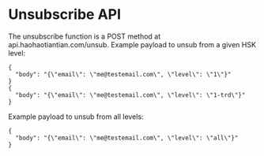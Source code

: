 # Unsubscribe API

The unsubscribe function is a POST method at api.haohaotiantian.com/unsub.
Example payload to unsub from a given HSK level:
````
{
  "body": "{\"email\": \"me@testemail.com\", \"level\": \"1\"}"
}
{
  "body": "{\"email\": \"me@testemail.com\", \"level\": \"1-trd\"}"
}
````
Example payload to unsub from all levels:
````
{
  "body": "{\"email\": \"me@testemail.com\", \"level\": \"all\"}"
}
````


